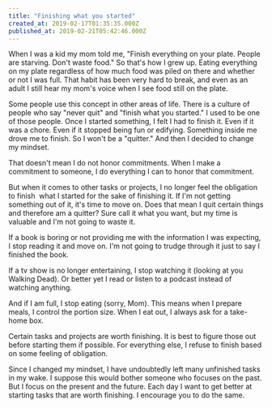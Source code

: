 ```yaml
---
title: "Finishing what you started"
created_at: 2019-02-17T01:35:35.000Z
published_at: 2019-02-21T05:42:46.000Z
---
```

When I was a kid my mom told me, "Finish everything on your plate. People are starving. Don't waste food." So that's how I grew up. Eating everything on my plate regardless of how much food was piled on there and whether or not I was full. That habit has been very hard to break, and even as an adult I still hear my mom's voice when I see food still on the plate.

Some people use this concept in other areas of life. There is a culture of people who say "never quit" and "finish what you started." I used to be one of those people. Once I started something, I felt I had to finish it. Even if it was a chore. Even if it stopped being fun or edifying. Something inside me drove me to finish. So I won't be a "quitter." And then I decided to change my mindset.

That doesn't mean I do not honor commitments. When I make a commitment to someone, I do everything I can to honor that commitment. 

But when it comes to other tasks or projects, I no longer feel the obligation to finish  what I started for the sake of finishing it. If I'm not getting something out of it, it's time to move on. Does that mean I quit certain things and therefore am a quitter? Sure call it what you want, but my time is valuable and I'm not going to waste it.

If a book is boring or not providing me with the information I was expecting, I stop reading it and move on. I'm not going to trudge through it just to say I finished the book.

If a tv show is no longer entertaining, I stop watching it (looking at you Walking Dead). Or better yet I read or listen to a podcast instead of watching anything.

And if I am full, I stop eating (sorry, Mom). This means when I prepare meals, I control the portion size. When I eat out, I always ask for a take-home box.

Certain tasks and projects are worth finishing. It is best to figure those out before starting them if possible. For everything else, I refuse to finish based on some feeling of obligation.

Since I changed my mindset, I have undoubtedly left many unfinished tasks in my wake. I suppose this would bother someone who focuses on the past. But I focus on the present and the future. Each day I want to get better at starting tasks that are worth finishing. I encourage you to do the same.
